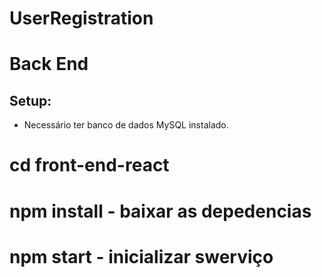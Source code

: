 # UserRegistration


# Back End

## Setup:
- Necessário ter banco de dados MySQL instalado. 


# cd front-end-react
# npm install - baixar as depedencias
# npm start - inicializar swerviço
